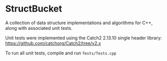 # StructBucket
A collection of data structure implementations and algorithms for C++, along with associated unit tests.

Unit tests were implemented using the Catch2 2.13.10 single header library: https://github.com/catchorg/Catch2/tree/v2.x

To run all unit tests, compile and run `Tests/Tests.cpp`
